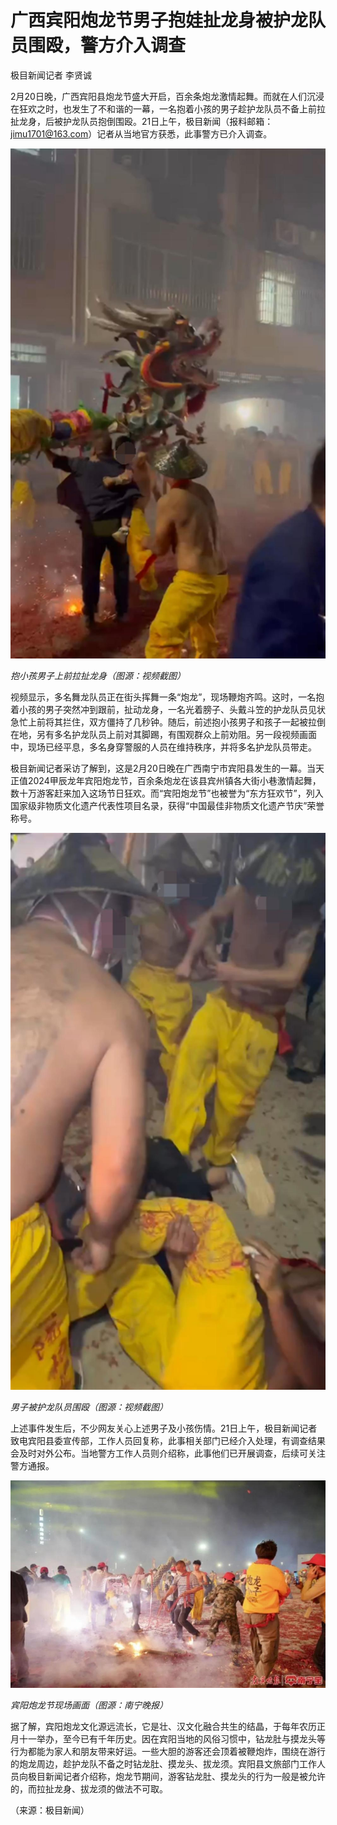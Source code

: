 # 广西宾阳炮龙节男子抱娃扯龙身被护龙队员围殴，警方介入调查

极目新闻记者 李贤诚

2月20日晚，广西宾阳县炮龙节盛大开启，百余条炮龙激情起舞。而就在人们沉浸在狂欢之时，也发生了不和谐的一幕，一名抱着小孩的男子趁护龙队员不备上前拉扯龙身，后被护龙队员抱倒围殴。21日上午，极目新闻（报料邮箱：jimu1701@163.com）记者从当地官方获悉，此事警方已介入调查。

![63a09761b9776df47fe6a53eec9e2b43.jpg](https://raw.githubusercontent.com/qqhsx/qqnews_image/main/2024/02/21/广西宾阳炮龙节男子抱娃扯龙身被护龙队员围殴，警方介入调查/63a09761b9776df47fe6a53eec9e2b43.jpg)

_抱小孩男子上前拉扯龙身（图源：视频截图）_

视频显示，多名舞龙队员正在街头挥舞一条“炮龙”，现场鞭炮齐鸣。这时，一名抱着小孩的男子突然冲到跟前，扯动龙身，一名光着膀子、头戴斗笠的护龙队员见状急忙上前将其拦住，双方僵持了几秒钟。随后，前述抱小孩男子和孩子一起被拉倒在地，另有多名护龙队员上前对其脚踢，有围观群众上前劝阻。另一段视频画面中，现场已经平息，多名身穿警服的人员在维持秩序，并将多名护龙队员带走。

极目新闻记者采访了解到，这是2月20日晚在广西南宁市宾阳县发生的一幕。当天正值2024甲辰龙年宾阳炮龙节，百余条炮龙在该县宾州镇各大街小巷激情起舞，数十万游客赶来加入这场节日狂欢。而“宾阳炮龙节”也被誉为“东方狂欢节”，列入国家级非物质文化遗产代表性项目名录，获得“中国最佳非物质文化遗产节庆”荣誉称号。

![8e86073257400ff5a397463ed5ea9dd5.jpg](https://raw.githubusercontent.com/qqhsx/qqnews_image/main/2024/02/21/广西宾阳炮龙节男子抱娃扯龙身被护龙队员围殴，警方介入调查/8e86073257400ff5a397463ed5ea9dd5.jpg)

_男子被护龙队员围殴（图源：视频截图）_

上述事件发生后，不少网友关心上述男子及小孩伤情。21日上午，极目新闻记者致电宾阳县委宣传部，工作人员回复称，此事相关部门已经介入处理，有调查结果会及时对外公布。当地警方工作人员则介绍称，此事他们已开展调查，后续可关注警方通报。

![41faffd3dda10a6ebf0ddbea0c8cff96.jpg](https://raw.githubusercontent.com/qqhsx/qqnews_image/main/2024/02/21/广西宾阳炮龙节男子抱娃扯龙身被护龙队员围殴，警方介入调查/41faffd3dda10a6ebf0ddbea0c8cff96.jpg)

_宾阳炮龙节现场画面（图源：南宁晚报）_

据了解，宾阳炮龙文化源远流长，它是壮、汉文化融合共生的结晶，于每年农历正月十一举办，至今已有千年历史。因在宾阳当地的风俗习惯中，钻龙肚与摸龙头等行为都能为家人和朋友带来好运。一些大胆的游客还会顶着被鞭炮炸，围绕在游行的炮龙周边，趁护龙队不备之时钻龙肚、摸龙头、拔龙须。宾阳县文旅部门工作人员向极目新闻记者介绍称，炮龙节期间，游客钻龙肚、摸龙头的行为一般是被允许的，而拉扯龙身、拔龙须的做法不可取。

（来源：极目新闻）

